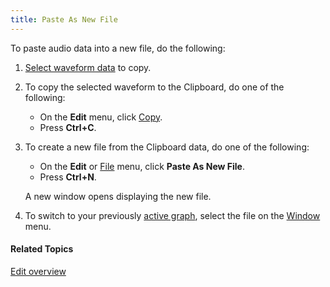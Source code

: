 ```yaml
---
title: Paste As New File
---
```


To paste audio data into a new file, do the following:

1. [Select waveform data](select-waveform) to copy.
1. To copy the selected waveform to the Clipboard, do one of the following:
   * On the **Edit** menu, click [Copy](cut-copy-paste).
   * Press **Ctrl+C**.
1. To create a new file from the Clipboard data, do one of the following:
   * On the **Edit** or [File](../file/overview) menu, click **Paste As New File**.
   * Press **Ctrl+N**.

    A new window opens displaying the new file.

1. To switch to your previously [active graph](../graphs/active-graph), select the file on the [Window](../window) menu.

#### **Related Topics**
[Edit overview](overview)